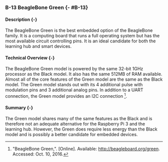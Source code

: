 ### B-13 BeagleBone Green {- #B-13}

#### Description {-}

The BeagleBone Green is the best embedded option of the BeagleBone family. It is a computing board
that runs a full operating system but has the most available circuit controlling pins. It is an
ideal candidate for both the learning hub and smart devices.

#### Technical Overview {-}

The BeagleBone Green model is powered by the same 32-bit 1GHz processor as the Black model. It also
has the same 512MB of RAM available. Almost all of the core features of the Green model are the
same as the Black model. The Green model stands out with its 4 additional pulse with modulation
pins and 3 additional analog pins. In addition to a UART connection, the Green model provides an
I2C connection [^B-13-1].

#### Summary {-}

The Green model shares many of the same features as the Black and is therefore not an adequate
alternative for the Raspberry Pi 3 and the learning hub. However, the Green does require less
energy than the Black model and is possibly a better candidate for embedded devices.

[^B-13-1]: "BeagleBone Green,". [Online]. Available: <http://beagleboard.org/green>. Accessed: Oct. 10, 2016.

